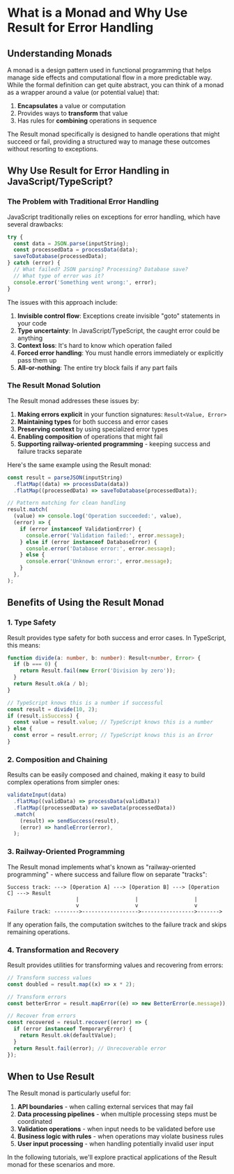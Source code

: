 # What is a Monad and Why Use Result for Error Handling

## Understanding Monads

A monad is a design pattern used in functional programming that helps manage side effects and
computational flow in a more predictable way. While the formal definition can get quite abstract,
you can think of a monad as a wrapper around a value (or potential value) that:

1. **Encapsulates** a value or computation
2. Provides ways to **transform** that value
3. Has rules for **combining** operations in sequence

The Result monad specifically is designed to handle operations that might succeed or fail, providing
a structured way to manage these outcomes without resorting to exceptions.

## Why Use Result for Error Handling in JavaScript/TypeScript?

### The Problem with Traditional Error Handling

JavaScript traditionally relies on exceptions for error handling, which have several drawbacks:

```javascript
try {
  const data = JSON.parse(inputString);
  const processedData = processData(data);
  saveToDatabase(processedData);
} catch (error) {
  // What failed? JSON parsing? Processing? Database save?
  // What type of error was it?
  console.error('Something went wrong:', error);
}
```

The issues with this approach include:

1. **Invisible control flow**: Exceptions create invisible "goto" statements in your code
2. **Type uncertainty**: In JavaScript/TypeScript, the caught error could be anything
3. **Context loss**: It's hard to know which operation failed
4. **Forced error handling**: You must handle errors immediately or explicitly pass them up
5. **All-or-nothing**: The entire try block fails if any part fails

### The Result Monad Solution

The Result monad addresses these issues by:

1. **Making errors explicit** in your function signatures: `Result<Value, Error>`
2. **Maintaining types** for both success and error cases
3. **Preserving context** by using specialized error types
4. **Enabling composition** of operations that might fail
5. **Supporting railway-oriented programming** - keeping success and failure tracks separate

Here's the same example using the Result monad:

```typescript
const result = parseJSON(inputString)
  .flatMap((data) => processData(data))
  .flatMap((processedData) => saveToDatabase(processedData));

// Pattern matching for clean handling
result.match(
  (value) => console.log('Operation succeeded:', value),
  (error) => {
    if (error instanceof ValidationError) {
      console.error('Validation failed:', error.message);
    } else if (error instanceof DatabaseError) {
      console.error('Database error:', error.message);
    } else {
      console.error('Unknown error:', error.message);
    }
  },
);
```

## Benefits of Using the Result Monad

### 1. Type Safety

Result provides type safety for both success and error cases. In TypeScript, this means:

```typescript
function divide(a: number, b: number): Result<number, Error> {
  if (b === 0) {
    return Result.fail(new Error('Division by zero'));
  }
  return Result.ok(a / b);
}

// TypeScript knows this is a number if successful
const result = divide(10, 2);
if (result.isSuccess) {
  const value = result.value; // TypeScript knows this is a number
} else {
  const error = result.error; // TypeScript knows this is an Error
}
```

### 2. Composition and Chaining

Results can be easily composed and chained, making it easy to build complex operations from simpler
ones:

```typescript
validateInput(data)
  .flatMap((validData) => processData(validData))
  .flatMap((processedData) => saveData(processedData))
  .match(
    (result) => sendSuccess(result),
    (error) => handleError(error),
  );
```

### 3. Railway-Oriented Programming

The Result monad implements what's known as "railway-oriented programming" - where success and
failure flow on separate "tracks":

```
Success track: ---> [Operation A] ---> [Operation B] ---> [Operation C] ---> Result
                      |                  |                  |
                      v                  v                  v
Failure track: -------->------------------>----------------->------->
```

If any operation fails, the computation switches to the failure track and skips remaining
operations.

### 4. Transformation and Recovery

Result provides utilities for transforming values and recovering from errors:

```typescript
// Transform success values
const doubled = result.map((x) => x * 2);

// Transform errors
const betterError = result.mapError((e) => new BetterError(e.message));

// Recover from errors
const recovered = result.recover((error) => {
  if (error instanceof TemporaryError) {
    return Result.ok(defaultValue);
  }
  return Result.fail(error); // Unrecoverable error
});
```

## When to Use Result

The Result monad is particularly useful for:

1. **API boundaries** - when calling external services that may fail
2. **Data processing pipelines** - when multiple processing steps must be coordinated
3. **Validation operations** - when input needs to be validated before use
4. **Business logic with rules** - when operations may violate business rules
5. **User input processing** - when handling potentially invalid user input

In the following tutorials, we'll explore practical applications of the Result monad for these
scenarios and more.

